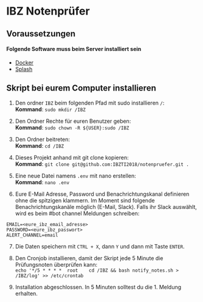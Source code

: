 # IBZ Notenprüfer
## Voraussetzungen
#### Folgende Software muss beim Server installiert sein
- [Docker](https://www.digitalocean.com/community/tutorials/so-installieren-und-verwenden-sie-docker-auf-ubuntu-18-04-de "Docker")
- [Splash](https://splash.readthedocs.io/en/stable/install.html#linux-docker)

## Skript bei eurem Computer installieren
1.  Den ordner `IBZ` beim folgenden Pfad mit sudo installieren `/`:  
**Kommand**: `sudo mkdir /IBZ`  

2. Den Ordner Rechte für euren Benutzer geben:  
**Kommand**: `sudo chown -R ${USER}:sudo /IBZ`  

3. Den Ordner beitreten:  
**Kommand**: `cd /IBZ`  
  
4.  Dieses Projekt anhand mit git clone kopieren:  
**Kommand**: `git clone git@github.com:IBZTI2018/notenpruefer.git .`  
  
5. Eine neue Datei namens `.env` mit nano erstellen:  
**Kommand**: `nano .env`  
  
6. Eure E-Mail Adresse, Password und Benachrichtungskanal definieren ohne die spitzigen klammern. Im Moment sind folgende Benachrichtungskanäle möglich (E-Mail, Slack). Falls ihr Slack auswählt, wird es beim #bot channel Meldungen schreiben:  
```
EMAIL=<eure_ibz_email_adresse>
PASSWORD=<eure_ibz_passwort>
ALERT_CHANNEL=email
```  

7. Die Daten speichern mit `CTRL + X`, dann `Y` und dann mit Taste `ENTER`.  
  
8. Den Cronjob installieren, damit der Skript jede 5 Minute die Prüfungsnoten überprüfen kann:  
`echo '*/5 * * * *	root	cd /IBZ && bash notify_notes.sh > /IBZ/log' >> /etc/crontab`  
  
9. Installation abgeschlossen. In 5 Minuten solltest du die 1. Meldung erhalten.
